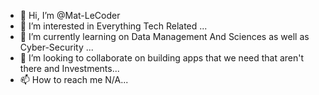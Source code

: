 - 👋 Hi, I’m @Mat-LeCoder
- 👀 I’m interested in Everything Tech Related ...
- 🌱 I’m currently learning on Data Management And Sciences as well as Cyber-Security ...
- 💞️ I’m looking to collaborate on building apps that we need that aren't there and Investments...
- 📫 How to reach me N/A...

<!---
Mat-LeCoder/Mat-LeCoder is a ✨ special ✨ repository because its `README.md` (this file) appears on your GitHub profile.
You can click the Preview link to take a look at your changes.
--->
